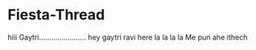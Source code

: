 # Fiesta-Thread

hiii Gaytri.......................
hey gaytri ravi here
la la la la 
Me pun ahe ithech
